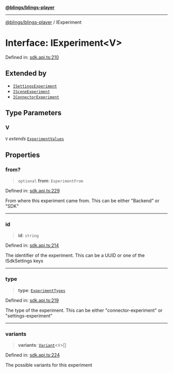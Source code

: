 [**@blings/blings-player**](../README.md)

***

[@blings/blings-player](../globals.md) / IExperiment

# Interface: IExperiment\<V\>

Defined in: [sdk.api.ts:210](https://bitbucket.org/blingsio/player/src/e9d4e5a1bf54c48bcb6663f1308cce3af89efa76/src/SDK/sdk.api.ts#lines-210)

## Extended by

- [`ISettingsExperiment`](ISettingsExperiment.md)
- [`ISceneExperiment`](ISceneExperiment.md)
- [`IConnectorExperiment`](IConnectorExperiment.md)

## Type Parameters

### V

`V` *extends* [`ExperimentValues`](../type-aliases/ExperimentValues.md)

## Properties

### from?

> `optional` **from**: `ExperimentFrom`

Defined in: [sdk.api.ts:229](https://bitbucket.org/blingsio/player/src/e9d4e5a1bf54c48bcb6663f1308cce3af89efa76/src/SDK/sdk.api.ts#lines-229)

From where this experiment came from. This can be either "Backend" or "SDK"

***

### id

> **id**: `string`

Defined in: [sdk.api.ts:214](https://bitbucket.org/blingsio/player/src/e9d4e5a1bf54c48bcb6663f1308cce3af89efa76/src/SDK/sdk.api.ts#lines-214)

The identifier of the experiment. This can be a UUID or one of the ISdkSettings keys

***

### type

> **type**: [`ExperimentTypes`](../type-aliases/ExperimentTypes.md)

Defined in: [sdk.api.ts:219](https://bitbucket.org/blingsio/player/src/e9d4e5a1bf54c48bcb6663f1308cce3af89efa76/src/SDK/sdk.api.ts#lines-219)

The type of the experiment. This can be either "connector-experiment" or "settings-experiment"

***

### variants

> **variants**: [`Variant`](Variant.md)\<`V`\>[]

Defined in: [sdk.api.ts:224](https://bitbucket.org/blingsio/player/src/e9d4e5a1bf54c48bcb6663f1308cce3af89efa76/src/SDK/sdk.api.ts#lines-224)

The possible variants for this experiment
